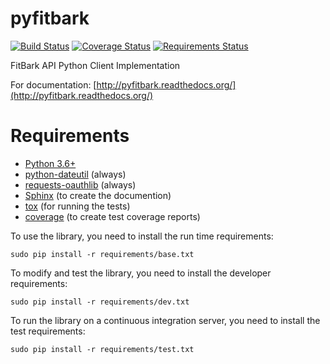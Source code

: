 pyfitbark
==============

[![Build Status](https://travis-ci.org/roblandry/pyfitbark.svg?branch=master "Build Status")](https://travis-ci.org/roblandry/pyfitbark)
[![Coverage Status](https://coveralls.io/repos/github/roblandry/pyfitbark/badge.svg?branch=master "Coverage Status")](https://coveralls.io/github/roblandry/pyfitbark?branch=master)
[![Requirements Status](https://requires.io/github/roblandry/pyfitbark/requirements.svg?branch=master "Requirements Status")](https://requires.io/github/roblandry/pyfitbark/requirements/?branch=master)

FitBark API Python Client Implementation

For documentation: [http://pyfitbark.readthedocs.org/](http://pyfitbark.readthedocs.org/)

Requirements
============

* [Python 3.6+]()
* [python-dateutil](https://pypi.python.org/pypi/python-dateutil/2.4.0) (always)
* [requests-oauthlib](https://pypi.python.org/pypi/requests-oauthlib) (always)
* [Sphinx](https://pypi.python.org/pypi/Sphinx) (to create the documention)
* [tox](https://pypi.python.org/pypi/tox) (for running the tests)
* [coverage](https://pypi.python.org/pypi/coverage/) (to create test coverage reports)


To use the library, you need to install the run time requirements:

   ```sudo pip install -r requirements/base.txt```

To modify and test the library, you need to install the developer requirements:

   ```sudo pip install -r requirements/dev.txt```

To run the library on a continuous integration server, you need to install the test requirements:

   ```sudo pip install -r requirements/test.txt```

